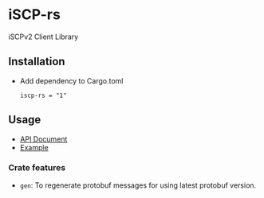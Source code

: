 # iSCP-rs

iSCPv2 Client Library

## Installation

- Add dependency to Cargo.toml

    ```
    iscp-rs = "1"
    ```

## Usage

- [API Document](https://docs.rs/iscp-rs/latest/iscp/)
- [Example](./examples)

### Crate features

* `gen`: To regenerate protobuf messages for using latest protobuf version.

